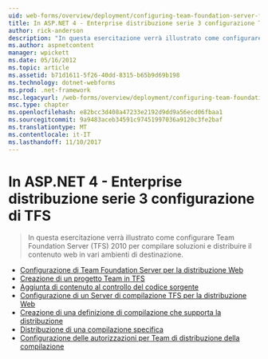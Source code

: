 ```yaml
---
uid: web-forms/overview/deployment/configuring-team-foundation-server-for-web-deployment/index
title: In ASP.NET 4 - Enterprise distribuzione serie 3 configurazione TFS | Documenti Microsoft
author: rick-anderson
description: "In questa esercitazione verrà illustrato come configurare Team Foundation Server (TFS) 2010 per compilare soluzioni e distribuire il contenuto web in vari ambienti di destinazione."
ms.author: aspnetcontent
manager: wpickett
ms.date: 05/16/2012
ms.topic: article
ms.assetid: b71d1611-5f26-40dd-8315-b65b9d69b198
ms.technology: dotnet-webforms
ms.prod: .net-framework
msc.legacyurl: /web-forms/overview/deployment/configuring-team-foundation-server-for-web-deployment
msc.type: chapter
ms.openlocfilehash: e82bcc3d408a47233e2192d9dd9a56ecd06fbaa1
ms.sourcegitcommit: 9a9483aceb34591c97451997036a9120c3fe2baf
ms.translationtype: MT
ms.contentlocale: it-IT
ms.lasthandoff: 11/10/2017
---
```

<a name="aspnet-4---enterprise-deployment-series-3-configuring-tfs"></a>In ASP.NET 4 - Enterprise distribuzione serie 3 configurazione di TFS
====================
> In questa esercitazione verrà illustrato come configurare Team Foundation Server (TFS) 2010 per compilare soluzioni e distribuire il contenuto web in vari ambienti di destinazione.


- [Configurazione di Team Foundation Server per la distribuzione Web](configuring-team-foundation-server-for-web-deployment.md)
- [Creazione di un progetto Team in TFS](creating-a-team-project-in-tfs.md)
- [Aggiunta di contenuto al controllo del codice sorgente](adding-content-to-source-control.md)
- [Configurazione di un Server di compilazione TFS per la distribuzione Web](configuring-a-tfs-build-server-for-web-deployment.md)
- [Creazione di una definizione di compilazione che supporta la distribuzione](creating-a-build-definition-that-supports-deployment.md)
- [Distribuzione di una compilazione specifica](deploying-a-specific-build.md)
- [Configurazione delle autorizzazioni per Team di distribuzione della compilazione](configuring-permissions-for-team-build-deployment.md)

